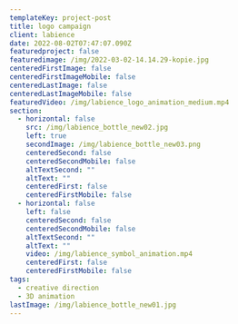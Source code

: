 ```yaml
---
templateKey: project-post
title: logo campaign
client: labience
date: 2022-08-02T07:47:07.090Z
featuredproject: false
featuredimage: /img/2022-03-02-14.14.29-kopie.jpg
centeredFirstImage: false
centeredFirstImageMobile: false
centeredLastImage: false
centeredLastImageMobile: false
featuredVideo: /img/labience_logo_animation_medium.mp4
section:
  - horizontal: false
    src: /img/labience_bottle_new02.jpg
    left: true
    secondImage: /img/labience_bottle_new03.png
    centeredSecond: false
    centeredSecondMobile: false
    altTextSecond: ""
    altText: ""
    centeredFirst: false
    centeredFirstMobile: false
  - horizontal: false
    left: false
    centeredSecond: false
    centeredSecondMobile: false
    altTextSecond: ""
    altText: ""
    video: /img/labience_symbol_animation.mp4
    centeredFirst: false
    centeredFirstMobile: false
tags:
  - creative direction
  - 3D animation
lastImage: /img/labience_bottle_new01.jpg
---
```

